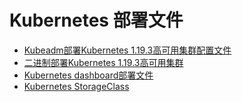# Kubernetes 部署文件
- [Kubeadm部署Kubernetes 1.19.3高可用集群配置文件](kubernetes/install-1.19.3-kubeadm)
- [二进制部署Kubernetes 1.19.3高可用集群](kubernetes/install-1.19.3-binary)
- [Kubernetes dashboard部署文件](kubernetes/dashboard-v2.0.4)
- [Kubernetes StorageClass](kubernetes/storage-class)